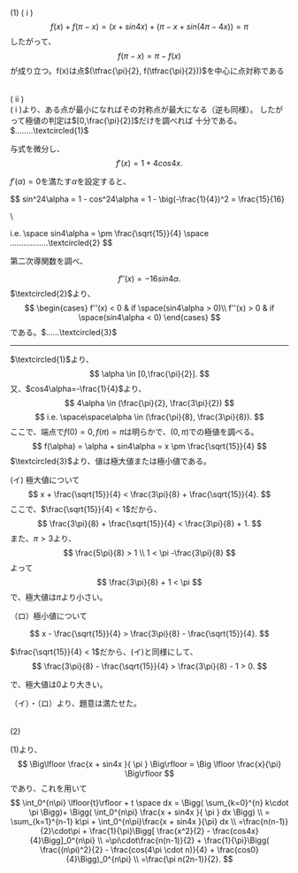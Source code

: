 (1)
( i )
$$
f(x) + f(\pi - x) = (x+sin4x) + (\pi - x + sin(4\pi - 4x)) = \pi
$$
したがって、
$$
f(\pi - x) = \pi - f(x)
$$
が成り立つ。f(x)は点$(\tfrac{\pi}{2}, f(\tfrac{\pi}{2}))$を中心に点対称である

<hr style="height:5px; background-color:white;">

( ii ) <br>
( i )より、ある点が最小になればその対称点が最大になる（逆も同様）。
したがって極値の判定は$[0,\frac{\pi}{2}]$だけを調べれば
十分である。$........\textcircled{1}$

与式を微分し、
$$
f'(x) = 1+ 4cos4x.
$$

$f'(\alpha)=0$を満たす$\alpha$を設定すると、

$$
sin^24\alpha = 1 - cos^24\alpha = 1 - \big(-\frac{1}{4})^2 = \frac{15}{16}

\\

i.e. \space sin4\alpha = \pm \frac{\sqrt{15}}{4} \space .................\textcircled{2}
$$

第二次導関数を調べ、

$$
f''(x) = -16sin4\alpha.
$$
$\textcircled{2}$より、
$$
\begin{cases}
f''(x) < 0 & if \space(sin4\alpha > 0)\\
f''(x) > 0 & if \space(sin4\alpha < 0)
\end{cases}
$$
である。$......\textcircled{3}$

---

$\textcircled{1}$より、
$$
\alpha \in [0,\frac{\pi}{2}].
$$
又、$cos4\alpha=-\frac{1}{4}$より、
$$
4\alpha \in (\frac{\pi}{2}, \frac{3\pi}{2})
$$
$$
i.e. \space\space\alpha \in (\frac{\pi}{8}, \frac{3\pi}{8}).
$$
ここで、端点で$f(0)=0, f(\pi) = \pi$は明らかで、$(0,\pi)$での極値を調べる。
$$
f(\alpha) = \alpha + sin4\alpha = x \pm \frac{\sqrt{15}}{4}
$$
$\textcircled{3}$より、値は極大値または極小値である。

(イ) 極大値について
$$
x + \frac{\sqrt{15}}{4} < \frac{3\pi}{8} + \frac{\sqrt{15}}{4}.
$$
ここで、$\frac{\sqrt{15}}{4} < 1$だから、
$$
\frac{3\pi}{8} + \frac{\sqrt{15}}{4} < \frac{3\pi}{8} + 1.
$$
また、$\pi>3$より、
$$
\frac{5\pi}{8} > 1
\\
1 < \pi -\frac{3\pi}{8}
$$
よって
$$
\frac{3\pi}{8} + 1 < \pi
$$
で、極大値は$\pi$より小さい。

（ロ）極小値について

$$
x - \frac{\sqrt{15}}{4} > \frac{3\pi}{8} - \frac{\sqrt{15}}{4}.
$$

$\frac{\sqrt{15}}{4} < 1$だから、(イ)と同様にして、
$$
\frac{3\pi}{8} - \frac{\sqrt{15}}{4} > \frac{3\pi}{8} - 1 > 0.
$$

で、極大値は$0$より大きい。

（イ）・（ロ）より、題意は満たせた。



<hr style="height:5px; background-color:white;">

(2)<br>


(1)より、
$$
\Big\lfloor \frac{x + sin4x }{ \pi } \Big\rfloor = \Big \lfloor \frac{x}{\pi} \Big\rfloor
$$
であり、これを用いて
$$
\int_0^{n\pi} \lfloor{t}\rfloor + t \space dx = \Bigg( \sum_{k=0}^{n} k\cdot \pi \Bigg)+ \Bigg( \int_0^{n\pi} \frac{x + sin4x }{ \pi } dx \Bigg)
\\
= \sum_{k=1}^{n-1} k\pi + \int_0^{n\pi}\frac{x + sin4x }{\pi} dx
\\
=\frac{n(n-1)}{2}\cdot\pi + \frac{1}{\pi}\Bigg[ \frac{x^2}{2} - \frac{cos4x}{4}\Bigg]_0^{n\pi}
\\
=\pi\cdot\frac{n(n-1)}{2} + \frac{1}{\pi}\Bigg( \frac{(n\pi)^2}{2} - \frac{cos(4\pi \cdot n)}{4} + \frac{cos0}{4}\Bigg)_0^{n\pi}
\\
=\frac{\pi n(2n-1)}{2}.
$$



